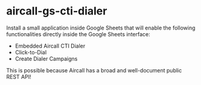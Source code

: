 # aircall-gs-cti-dialer
Install a small application inside Google Sheets that will enable the following functionalities directly inside the Google Sheets interface:

- Embedded Aircall CTI Dialer
- Click-to-Dial
- Create Dialer Campaigns

This is possible because Aircall has a broad and well-document public REST API!

